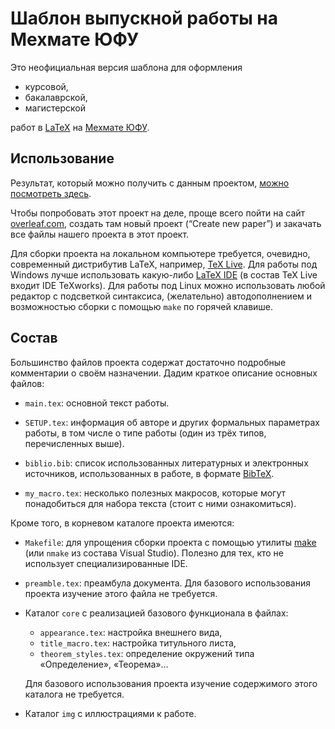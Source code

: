 # Шаблон выпускной работы на Мехмате ЮФУ

Это неофициальная версия шаблона для оформления

* курсовой,
* бакалаврской,
* магистерской

работ в [LaTeX](https://ru.wikipedia.org/wiki/LaTeX) на [Мехмате ЮФУ](http://mmcs.sfedu.ru/).

## Использование

Результат, который можно получить с данным проектом,
[можно посмотреть здесь](http://mmcs.sfedu.ru/~ulysses/Edu/thesis-template.pdf).

Чтобы попробовать этот проект на деле, проще всего пойти на сайт [overleaf.com](http://overleaf.com), создать там новый проект (“Create new paper”) и закачать все файлы нашего проекта в этот проект.

Для сборки проекта на локальном компьютере требуется, очевидно, современный дистрибутив LaTeX, например, [TeX Live](https://www.tug.org/texlive/). Для работы под Windows лучше использовать какую-либо [LaTeX IDE](https://ru.wikipedia.org/wiki/LaTeX#LaTeX-.D1.80.D0.B5.D0.B4.D0.B0.D0.BA.D1.82.D0.BE.D1.80.D1.8B) (в состав TeX Live входит IDE TeXworks). Для работы под Linux можно использовать любой редактор с подсветкой синтаксиса, (желательно) автодополнением и возможностью сборки с помощью `make` по горячей клавише.

## Состав

Большинство файлов проекта содержат достаточно подробные комментарии о своём назначении. 
Дадим краткое описание основных файлов:

* `main.tex`: основной текст работы.

* `SETUP.tex`: информация об авторе и других формальных параметрах работы, в том числе о типе работы (один из трёх типов, перечисленных выше).

* `biblio.bib`: список использованных литературных и электронных источников,
использованных в работе, в формате [BibTeX](https://ru.wikipedia.org/wiki/BibTeX).

* `my_macro.tex`: несколько полезных макросов, которые могут понадобиться для набора текста (стоит с ними ознакомиться).

Кроме того, в корневом каталоге проекта имеются:

* `Makefile`: для упрощения сборки проекта с помощью утилиты [make](https://ru.wikipedia.org/wiki/Make) (или `nmake` из состава Visual Studio). Полезно для тех, кто не использует специализированные IDE.

* `preamble.tex`: преамбула документа. Для базового использования проекта изучение этого файла не требуется.

* Каталог `core` с реализацией базового функционала в файлах:

	* `appearance.tex`: настройка внешнего вида,
	* `title_macro.tex`: настройка титульного листа,
	* `theorem_styles.tex`: определение окружений типа «Определение», «Теорема»…
	
	Для базового использования проекта изучение содержимого этого каталога не требуется. 

* Каталог `img` с иллюстрациями к работе.


